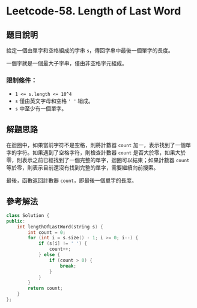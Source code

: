 
# Leetcode-58. Length of Last Word
## 題目說明
給定一個由單字和空格組成的字串 `s`，傳回字串中最後一個單字的長度。

一個字就是一個最大子字串，僅由非空格字元組成。

### 限制條件：
- `1 <= s.length <= 10^4`
- `s` 僅由英文字母和空格 `' '` 組成。
- `s` 中至少有一個單字。
## 解題思路
在迴圈中，如果當前字符不是空格，則將計數器 `count` 加一，表示找到了一個單字的字符。如果遇到了空格字符，則檢查計數器 `count` 是否大於零，如果大於零，則表示之前已經找到了一個完整的單字，迴圈可以結束；如果計數器 `count` 等於零，則表示目前還沒有找到完整的單字，需要繼續向前搜索。

最後，函數返回計數器 `count`，即最後一個單字的長度。
## 參考解法
```cpp title="C++" showLineNumbers
class Solution {
public:
    int lengthOfLastWord(string s) {
        int count = 0;
        for (int i = s.size() - 1; i >= 0; i--) {
            if (s[i] != ' ') {
                count++;
            } else {
                if (count > 0) {
                    break;
                }
            }
        }
        return count;
    }
};
```